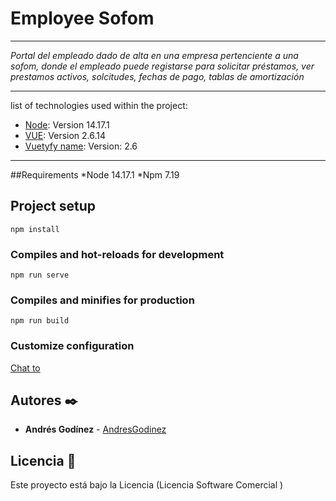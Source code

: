 # Employee Sofom

***

_Portal del empleado dado de alta en una empresa pertenciente a una sofom, donde el empleado puede registarse para solicitar préstamos, ver prestamos activos, solcitudes, fechas de pago, tablas de amortización_









***
list of technologies used within the project:
* [Node](https://nodejs.org/es/): Version 14.17.1
* [VUE](https://vuejs.org/): Version 2.6.14
* [Vuetyfy name](https://vuetifyjs.com/): Version: 2.6
***

##Requirements
*Node 14.17.1
*Npm 7.19

## Project setup
```
npm install
```

### Compiles and hot-reloads for development
```
npm run serve
```

### Compiles and minifies for production
```
npm run build
```

### Customize configuration
[Chat to](https://carvaz.com)

## Autores ✒️

* **Andrés Godínez**  - [AndresGodinez](https://github.com/AndresGodinez)



## Licencia 📄

Este proyecto está bajo la Licencia (Licencia Software Comercial )
